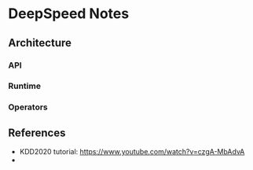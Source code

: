 # DeepSpeed Notes


## Architecture


### API

### Runtime

### Operators

## References

* KDD2020 tutorial: https://www.youtube.com/watch?v=czgA-MbAdvA
* 
